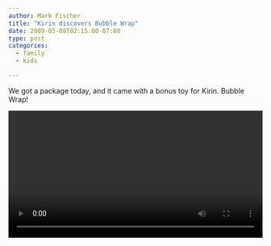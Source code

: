 ```yaml
---
author: Mark Fischer
title: "Kirin discovers Bubble Wrap"
date: 2009-05-08T02:15:00-07:00
type: post
categories:
  - family
  - kids

---
```


We got a package today, and it came with a bonus toy for Kirin.  Bubble Wrap!

<!--more-->

<video width="100%" controls>
 <source src="/blog/2009/bubble-wrap.mov" type="video/mp4" />
</video>
